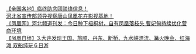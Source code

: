   
[【全国各地】临终助念团联络信息！](http://www.dianyue.me/archives/169/1k9mmuk777ydigmq/)  
[河北省宣传部领导视察唐山凤凰花卉影视基地！](http://www.dianyue.me/archives/772/8zoiacd5c4shs1fj/)  
[《凤凰网》河北频道刊发：今日种下梧桐树，自有凤凰落枝头 曹妃甸持续优化营商环境](http://www.dianyue.me/archives/345/ckbzppep4cdjpvq1/)  
[【凤凰自组】3.大连发现王国、旅顺、丹东、断桥、九水峡漂流、篝火晚会、红海滩 双船纯玩６日游](http://www.dianyue.me/archives/890/zts3mjmk8rxzce4d/)